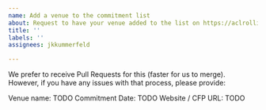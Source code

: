 ```yaml
---
name: Add a venue to the commitment list
about: Request to have your venue added to the list on https://aclrollingreview.org/dates
title: ''
labels: ''
assignees: jkkummerfeld

---
```


We prefer to receive Pull Requests for this (faster for us to merge). However, if you have any issues with that process, please provide:

Venue name: TODO
Commitment Date: TODO
Website / CFP URL: TODO

